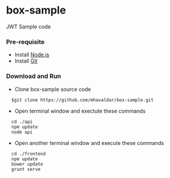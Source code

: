 # box-sample
JWT Sample code

### Pre-requisite
* Install [Node.js](http://nodejs.org/)
* Install [Git](http://git-scm.com/downloads)

### Download and Run 
* Clone box-sample source code
```
  $git clone https://github.com/mhavaldar/box-sample.git
```

* Open terminal window and exectute these commands
```
  cd ./api
  npm update
  node api
```

* Open another terminal window and execute these commands
```
  cd ./frontend
  npm update
  bower update
  grunt serve
```
